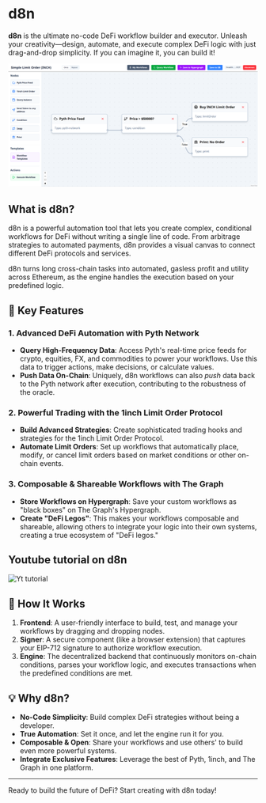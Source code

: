 # d8n

**d8n** is the ultimate no-code DeFi workflow builder and executor. Unleash your creativity—design, automate, and execute complex DeFi logic with just drag-and-drop simplicity. If you can imagine it, you can build it!

![Sample UI](sample_UI.png)

## What is d8n?

d8n is a powerful automation tool that lets you create complex, conditional workflows for DeFi without writing a single line of code. From arbitrage strategies to automated payments, d8n provides a visual canvas to connect different DeFi protocols and services.

d8n turns long cross-chain tasks into automated, gasless profit and utility across Ethereum, as the engine handles the execution based on your predefined logic.

## 🚀 Key Features

### 1. Advanced DeFi Automation with Pyth Network
- **Query High-Frequency Data**: Access Pyth's real-time price feeds for crypto, equities, FX, and commodities to power your workflows. Use this data to trigger actions, make decisions, or calculate values.
- **Push Data On-Chain**: Uniquely, d8n workflows can also *push* data back to the Pyth network after execution, contributing to the robustness of the oracle.

### 2. Powerful Trading with the 1inch Limit Order Protocol
- **Build Advanced Strategies**: Create sophisticated trading hooks and strategies for the 1inch Limit Order Protocol.
- **Automate Limit Orders**: Set up workflows that automatically place, modify, or cancel limit orders based on market conditions or other on-chain events.

### 3. Composable & Shareable Workflows with The Graph
- **Store Workflows on Hypergraph**: Save your custom workflows as "black boxes" on The Graph's Hypergraph.
- **Create "DeFi Legos"**: This makes your workflows composable and shareable, allowing others to integrate your logic into their own systems, creating a true ecosystem of "DeFi legos."

## Youtube tutorial on d8n
![Yt tutorial](https://youtu.be/PanX6_t9GFE)

## 🧩 How It Works
1.  **Frontend**: A user-friendly interface to build, test, and manage your workflows by dragging and dropping nodes.
2.  **Signer**: A secure component (like a browser extension) that captures your EIP-712 signature to authorize workflow execution.
3.  **Engine**: The decentralized backend that continuously monitors on-chain conditions, parses your workflow logic, and executes transactions when the predefined conditions are met.

## 💡 Why d8n?
- **No-Code Simplicity**: Build complex DeFi strategies without being a developer.
- **True Automation**: Set it once, and let the engine run it for you.
- **Composable & Open**: Share your workflows and use others' to build even more powerful systems.
- **Integrate Exclusive Features**: Leverage the best of Pyth, 1inch, and The Graph in one platform.

---
Ready to build the future of DeFi? Start creating with d8n today!
